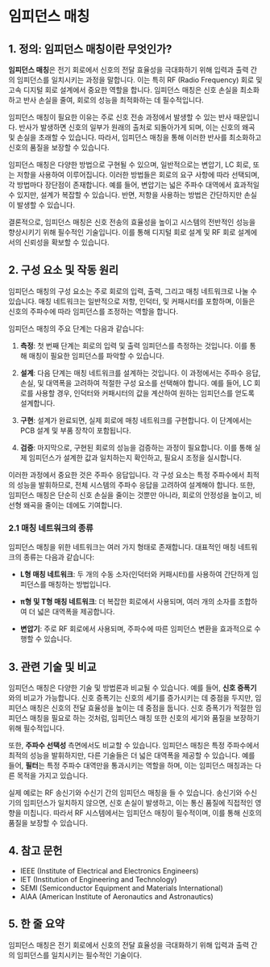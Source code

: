 # 임피던스 매칭

## 1. 정의: **임피던스 매칭**이란 무엇인가?
**임피던스 매칭**은 전기 회로에서 신호의 전달 효율성을 극대화하기 위해 입력과 출력 간의 임피던스를 일치시키는 과정을 말합니다. 이는 특히 RF (Radio Frequency) 회로 및 고속 디지털 회로 설계에서 중요한 역할을 합니다. 임피던스 매칭은 신호 손실을 최소화하고 반사 손실을 줄여, 회로의 성능을 최적화하는 데 필수적입니다. 

임피던스 매칭이 필요한 이유는 주로 신호 전송 과정에서 발생할 수 있는 반사 때문입니다. 반사가 발생하면 신호의 일부가 원래의 출처로 되돌아가게 되며, 이는 신호의 왜곡 및 손실을 초래할 수 있습니다. 따라서, 임피던스 매칭을 통해 이러한 반사를 최소화하고 신호의 품질을 보장할 수 있습니다.

임피던스 매칭은 다양한 방법으로 구현될 수 있으며, 일반적으로는 변압기, LC 회로, 또는 저항을 사용하여 이루어집니다. 이러한 방법들은 회로의 요구 사항에 따라 선택되며, 각 방법마다 장단점이 존재합니다. 예를 들어, 변압기는 넓은 주파수 대역에서 효과적일 수 있지만, 설계가 복잡할 수 있습니다. 반면, 저항을 사용하는 방법은 간단하지만 손실이 발생할 수 있습니다.

결론적으로, 임피던스 매칭은 신호 전송의 효율성을 높이고 시스템의 전반적인 성능을 향상시키기 위해 필수적인 기술입니다. 이를 통해 디지털 회로 설계 및 RF 회로 설계에서의 신뢰성을 확보할 수 있습니다.

## 2. 구성 요소 및 작동 원리
임피던스 매칭의 구성 요소는 주로 회로의 입력, 출력, 그리고 매칭 네트워크로 나눌 수 있습니다. 매칭 네트워크는 일반적으로 저항, 인덕터, 및 커패시터를 포함하며, 이들은 신호의 주파수에 따라 임피던스를 조정하는 역할을 합니다.

임피던스 매칭의 주요 단계는 다음과 같습니다:

1. **측정**: 첫 번째 단계는 회로의 입력 및 출력 임피던스를 측정하는 것입니다. 이를 통해 매칭이 필요한 임피던스를 파악할 수 있습니다.
   
2. **설계**: 다음 단계는 매칭 네트워크를 설계하는 것입니다. 이 과정에서는 주파수 응답, 손실, 및 대역폭을 고려하여 적절한 구성 요소를 선택해야 합니다. 예를 들어, LC 회로를 사용할 경우, 인덕터와 커패시터의 값을 계산하여 원하는 임피던스를 얻도록 설계합니다.

3. **구현**: 설계가 완료되면, 실제 회로에 매칭 네트워크를 구현합니다. 이 단계에서는 PCB 설계 및 부품 장착이 포함됩니다.

4. **검증**: 마지막으로, 구현된 회로의 성능을 검증하는 과정이 필요합니다. 이를 통해 실제 임피던스가 설계한 값과 일치하는지 확인하고, 필요시 조정을 실시합니다.

이러한 과정에서 중요한 것은 주파수 응답입니다. 각 구성 요소는 특정 주파수에서 최적의 성능을 발휘하므로, 전체 시스템의 주파수 응답을 고려하여 설계해야 합니다. 또한, 임피던스 매칭은 단순히 신호 손실을 줄이는 것뿐만 아니라, 회로의 안정성을 높이고, 비선형 왜곡을 줄이는 데에도 기여합니다.

### 2.1 매칭 네트워크의 종류
임피던스 매칭을 위한 네트워크는 여러 가지 형태로 존재합니다. 대표적인 매칭 네트워크의 종류는 다음과 같습니다:

- **L형 매칭 네트워크**: 두 개의 수동 소자(인덕터와 커패시터)를 사용하여 간단하게 임피던스를 매칭하는 방법입니다.
  
- **π형 및 T형 매칭 네트워크**: 더 복잡한 회로에서 사용되며, 여러 개의 소자를 조합하여 더 넓은 대역폭을 제공합니다.

- **변압기**: 주로 RF 회로에서 사용되며, 주파수에 따른 임피던스 변환을 효과적으로 수행할 수 있습니다.

## 3. 관련 기술 및 비교
임피던스 매칭은 다양한 기술 및 방법론과 비교될 수 있습니다. 예를 들어, **신호 증폭기**와의 비교가 가능합니다. 신호 증폭기는 신호의 세기를 증가시키는 데 중점을 두지만, 임피던스 매칭은 신호의 전달 효율성을 높이는 데 중점을 둡니다. 신호 증폭기가 적절한 임피던스 매칭을 필요로 하는 것처럼, 임피던스 매칭 또한 신호의 세기와 품질을 보장하기 위해 필수적입니다.

또한, **주파수 선택성** 측면에서도 비교할 수 있습니다. 임피던스 매칭은 특정 주파수에서 최적의 성능을 발휘하지만, 다른 기술들은 더 넓은 대역폭을 제공할 수 있습니다. 예를 들어, **필터**는 특정 주파수 대역만을 통과시키는 역할을 하며, 이는 임피던스 매칭과는 다른 목적을 가지고 있습니다.

실제 예로는 RF 송신기와 수신기 간의 임피던스 매칭을 들 수 있습니다. 송신기와 수신기의 임피던스가 일치하지 않으면, 신호 손실이 발생하고, 이는 통신 품질에 직접적인 영향을 미칩니다. 따라서 RF 시스템에서는 임피던스 매칭이 필수적이며, 이를 통해 신호의 품질을 보장할 수 있습니다.

## 4. 참고 문헌
- IEEE (Institute of Electrical and Electronics Engineers)
- IET (Institution of Engineering and Technology)
- SEMI (Semiconductor Equipment and Materials International)
- AIAA (American Institute of Aeronautics and Astronautics)

## 5. 한 줄 요약
임피던스 매칭은 전기 회로에서 신호의 전달 효율성을 극대화하기 위해 입력과 출력 간의 임피던스를 일치시키는 필수적인 기술이다.